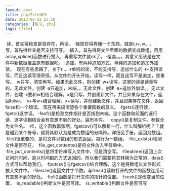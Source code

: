 ```yaml
---
layout: post
title: php/File操作
date: 2012-06-22 23:18
categories: [练习, php]
tags: [file]
---
```

·读，首先得检查是否存在，再读。
·我现在得弄懂一个东西，就是r,r+,w....、
·写，首先得检查是否支持可写。
·插入，首先得将文件里面的数据变成数组，再用array_splice()函数进行插入，再重写文件就ok了。
·覆盖。。。其意义用该是在文件中新数据覆盖原有数据吧。
·追加，有两种追加方式，单纯的追加和追加外加读。
·现在有些思路了，关于r....
·r单纯的读，不能支持写，追加什么的
·r+支持读写，而且这读写很奇怪，从文件的开头开始，读写一样，而且这写不是追加，是重写。
·w只写，清空再写。如果无此文件，则创建
·w+读写，这里的读是读重写的。无此文件，创建
·a只追加，末端。。无此文件，创建
·a+追加外加读。。无此文件，创建
·x要和w相结合理解。x是只写，并创建新文件，并且如果存在文件，返回false。
·x+与w+结合理解。x+读写，并创建新文件，并且如果存在文件，返回false和一个错误。
现在再来搞清楚各个重要函数的意义。
·fgets()逐行读，fgetc()逐字读。
·feof()是检测文件指针是否指到末端。这个函数和前面的逐行读，逐字读相结合会有意想不到的好处。遍历本件。
· copy()是复制文件，参数全为文件名。
·哇，这个函数嚣张啊，fgetcsv()可以解析一行，什么叫解析呢？？就是碰到某个符号，就将其默认为是成为数组的分隔符。详细见手册。返回为数组。
·file()很重要的，是将文件以数组的形式返回。每行为一数组。
·file_exists()检测文件是否存在。
·file_get_contents()是将文件放入字符串中。
·file_put_contents()是将字符串写入文件中，但是清空写。
·fileatime()返回上次访问的时间，是以时间戳的方式返回的。所以我们需要将其转换为正常的，data()方式可以帮助我们。
·fputcsv()与fgetcsv()结合理解，这个是将数组以文件形式放入文件中。
·filesize()返回文件字节数。与fread()读取打开的文件的函数连用可有意想不到的好处。
·ftell()函数是打开文件的指针的位置。
·fseek()是改变当前位置。
·is_readable()判断文件是否可读。
·is_writable()判断文件是否可写
